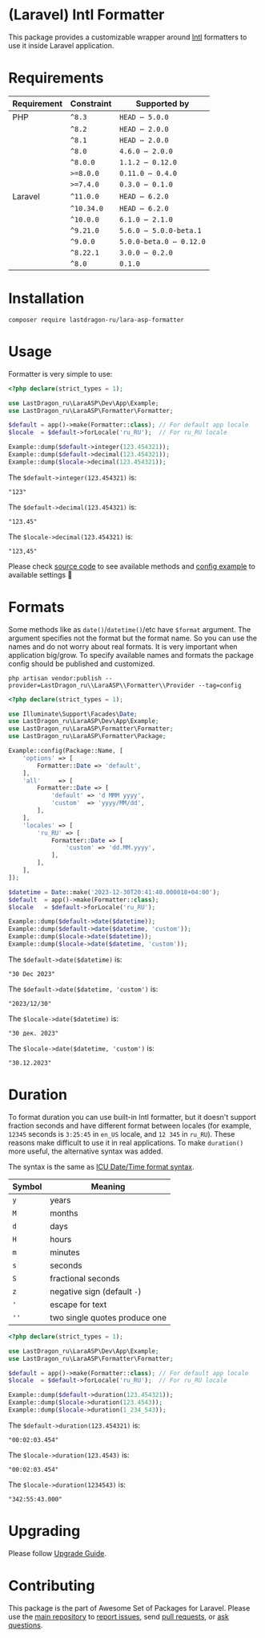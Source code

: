 # (Laravel) Intl Formatter

This package provides a customizable wrapper around [Intl](https://www.php.net/manual/en/book.intl) formatters to use it inside Laravel application.

[include:exec]: <../../dev/artisan lara-asp-documentator:requirements>
[//]: # (start: 0c754acbee0a8071717d81a4c18765bb2d605f138e08492b868c0e3f27e481ed)
[//]: # (warning: Generated automatically. Do not edit.)

# Requirements

| Requirement  | Constraint          | Supported by |
|--------------|---------------------|------------------|
|  PHP  | `^8.3` |   `HEAD ⋯ 5.0.0`   |
|  | `^8.2` |   `HEAD ⋯ 2.0.0`   |
|  | `^8.1` |   `HEAD ⋯ 2.0.0`   |
|  | `^8.0` |   `4.6.0 ⋯ 2.0.0`   |
|  | `^8.0.0` |   `1.1.2 ⋯ 0.12.0`   |
|  | `>=8.0.0` |   `0.11.0 ⋯ 0.4.0`   |
|  | `>=7.4.0` |   `0.3.0 ⋯ 0.1.0`   |
|  Laravel  | `^11.0.0` |   `HEAD ⋯ 6.2.0`   |
|  | `^10.34.0` |   `HEAD ⋯ 6.2.0`   |
|  | `^10.0.0` |   `6.1.0 ⋯ 2.1.0`   |
|  | `^9.21.0` |   `5.6.0 ⋯ 5.0.0-beta.1`   |
|  | `^9.0.0` |   `5.0.0-beta.0 ⋯ 0.12.0`   |
|  | `^8.22.1` |   `3.0.0 ⋯ 0.2.0`   |
|  | `^8.0` |  `0.1.0`   |

[//]: # (end: 0c754acbee0a8071717d81a4c18765bb2d605f138e08492b868c0e3f27e481ed)

[include:template]: ../../docs/Shared/Installation.md ({"data": {"package": "formatter"}})
[//]: # (start: ca18ec42d5b2c99e52f3a550acc6e29f65958871ab3405d38e82ef8eab2ad415)
[//]: # (warning: Generated automatically. Do not edit.)

# Installation

```shell
composer require lastdragon-ru/lara-asp-formatter
```

[//]: # (end: ca18ec42d5b2c99e52f3a550acc6e29f65958871ab3405d38e82ef8eab2ad415)

# Usage

Formatter is very simple to use:

[include:example]: ./docs/Examples/Usage.php
[//]: # (start: adef85def212f87b8f157b40eaa0695da87e1a6f63e1e1ebc9fff474ecad3fee)
[//]: # (warning: Generated automatically. Do not edit.)

```php
<?php declare(strict_types = 1);

use LastDragon_ru\LaraASP\Dev\App\Example;
use LastDragon_ru\LaraASP\Formatter\Formatter;

$default = app()->make(Formatter::class); // For default app locale
$locale  = $default->forLocale('ru_RU');  // For ru_RU locale

Example::dump($default->integer(123.454321));
Example::dump($default->decimal(123.454321));
Example::dump($locale->decimal(123.454321));
```

The `$default->integer(123.454321)` is:

```plain
"123"
```

The `$default->decimal(123.454321)` is:

```plain
"123.45"
```

The `$locale->decimal(123.454321)` is:

```plain
"123,45"
```

[//]: # (end: adef85def212f87b8f157b40eaa0695da87e1a6f63e1e1ebc9fff474ecad3fee)

Please check [source code](./src/Formatter.php) to see available methods and [config example](defaults/config.php) to available settings 🤗

# Formats

Some methods like as `date()`/`datetime()`/etc have `$format` argument. The argument specifies not the format but the format name. So you can use the names and do not worry about real formats. It is very important when application big/grow. To specify available names and formats the package config should be published and customized.

```shell
php artisan vendor:publish --provider=LastDragon_ru\\LaraASP\\Formatter\\Provider --tag=config
```

[include:example]: ./docs/Examples/Config.php
[//]: # (start: 79abdc1016ae295c77f37d2c430cec8b2de87be7096c32913e441a5d5057ec31)
[//]: # (warning: Generated automatically. Do not edit.)

```php
<?php declare(strict_types = 1);

use Illuminate\Support\Facades\Date;
use LastDragon_ru\LaraASP\Dev\App\Example;
use LastDragon_ru\LaraASP\Formatter\Formatter;
use LastDragon_ru\LaraASP\Formatter\Package;

Example::config(Package::Name, [
    'options' => [
        Formatter::Date => 'default',
    ],
    'all'     => [
        Formatter::Date => [
            'default' => 'd MMM yyyy',
            'custom'  => 'yyyy/MM/dd',
        ],
    ],
    'locales' => [
        'ru_RU' => [
            Formatter::Date => [
                'custom' => 'dd.MM.yyyy',
            ],
        ],
    ],
]);

$datetime = Date::make('2023-12-30T20:41:40.000018+04:00');
$default  = app()->make(Formatter::class);
$locale   = $default->forLocale('ru_RU');

Example::dump($default->date($datetime));
Example::dump($default->date($datetime, 'custom'));
Example::dump($locale->date($datetime));
Example::dump($locale->date($datetime, 'custom'));
```

The `$default->date($datetime)` is:

```plain
"30 Dec 2023"
```

The `$default->date($datetime, 'custom')` is:

```plain
"2023/12/30"
```

The `$locale->date($datetime)` is:

```plain
"30 дек. 2023"
```

The `$locale->date($datetime, 'custom')` is:

```plain
"30.12.2023"
```

[//]: # (end: 79abdc1016ae295c77f37d2c430cec8b2de87be7096c32913e441a5d5057ec31)

# Duration

To format duration you can use built-in Intl formatter, but it doesn't support fraction seconds and have different format between locales (for example, `12345` seconds is `3:25:45` in `en_US` locale, and `12 345` in `ru_RU`). These reasons make difficult to use it in real applications. To make `duration()` more useful, the alternative syntax was added.

[include:docblock]: ./src/Utils/DurationFormatter.php ({"summary": false})
[//]: # (start: 363cfceaffb54119c82e514732db74b5265a5fc6724699580b2d3c677c1258f7)
[//]: # (warning: Generated automatically. Do not edit.)

The syntax is the same as [ICU Date/Time format syntax](https://unicode-org.github.io/icu/userguide/format_parse/datetime/#datetime-format-syntax).

| Symbol | Meaning                       |
|--------|-------------------------------|
| `y`    | years                         |
| `M`    | months                        |
| `d`    | days                          |
| `H`    | hours                         |
| `m`    | minutes                       |
| `s`    | seconds                       |
| `S`    | fractional seconds            |
| `z`    | negative sign (default `-`)   |
| `'`    | escape for text               |
| `''`   | two single quotes produce one |

[//]: # (end: 363cfceaffb54119c82e514732db74b5265a5fc6724699580b2d3c677c1258f7)

[include:example]: ./docs/Examples/Duration.php
[//]: # (start: 4601baed9dde5929ecc10d49ca83c24f5f9b1394fefd9f200fbc3085d5469cf1)
[//]: # (warning: Generated automatically. Do not edit.)

```php
<?php declare(strict_types = 1);

use LastDragon_ru\LaraASP\Dev\App\Example;
use LastDragon_ru\LaraASP\Formatter\Formatter;

$default = app()->make(Formatter::class); // For default app locale
$locale  = $default->forLocale('ru_RU');  // For ru_RU locale

Example::dump($default->duration(123.454321));
Example::dump($locale->duration(123.4543));
Example::dump($locale->duration(1_234_543));
```

The `$default->duration(123.454321)` is:

```plain
"00:02:03.454"
```

The `$locale->duration(123.4543)` is:

```plain
"00:02:03.454"
```

The `$locale->duration(1234543)` is:

```plain
"342:55:43.000"
```

[//]: # (end: 4601baed9dde5929ecc10d49ca83c24f5f9b1394fefd9f200fbc3085d5469cf1)

[include:file]: ../../docs/Shared/Upgrading.md
[//]: # (start: 5f4a27dda34e5e151a62fe3459daf4bb3b85705d38810060e71fcadc25669c0f)
[//]: # (warning: Generated automatically. Do not edit.)

# Upgrading

Please follow [Upgrade Guide](UPGRADE.md).

[//]: # (end: 5f4a27dda34e5e151a62fe3459daf4bb3b85705d38810060e71fcadc25669c0f)

[include:file]: ../../docs/Shared/Contributing.md
[//]: # (start: 3f7cfa48046722fb9d277c71e074ff8406787772f90d17405b7554a4464cbfee)
[//]: # (warning: Generated automatically. Do not edit.)

# Contributing

This package is the part of Awesome Set of Packages for Laravel. Please use the [main repository](https://github.com/LastDragon-ru/lara-asp) to [report issues](https://github.com/LastDragon-ru/lara-asp/issues), send [pull requests](https://github.com/LastDragon-ru/lara-asp/pulls), or [ask questions](https://github.com/LastDragon-ru/lara-asp/discussions).

[//]: # (end: 3f7cfa48046722fb9d277c71e074ff8406787772f90d17405b7554a4464cbfee)
